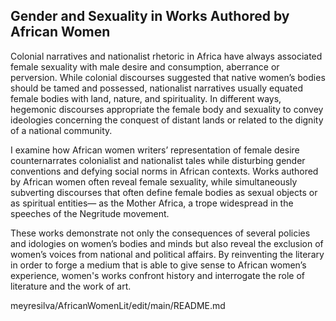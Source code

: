 ## Gender and Sexuality in Works Authored by African Women

Colonial narratives and nationalist rhetoric in Africa have always associated
female sexuality with male desire and consumption, aberrance or perversion. While colonial discourses suggested that native women’s bodies should be tamed and possessed, nationalist narratives usually equated female bodies with land, nature, and spirituality. In different ways, hegemonic discourses appropriate the female body and sexuality to convey ideologies concerning the conquest of distant lands
or related to the dignity of a national community. 

<p>I examine how African
women writers’ representation of female desire counternarrates colonialist and nationalist
tales while disturbing gender conventions and defying social norms in African contexts. Works authored by African women often 
reveal female sexuality, while simultaneously subverting discourses that often define female bodies as sexual
objects or as spiritual entities— as the Mother Africa, a trope widespread in the speeches
of the Negritude movement.</p> 


<p>  
These works demonstrate not only the consequences of several policies and idologies on women’s bodies and minds but also reveal the exclusion of women’s voices from national and political affairs. By reinventing the literary in
order to forge a medium that is able to give sense to African women’s experience, women's works confront history and interrogate
the role of literature and the work of art.</p>


meyresilva/AfricanWomenLit/edit/main/README.md
